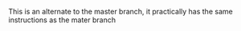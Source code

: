 This is an alternate to the master branch, it practically has the same instructions as the mater branch
